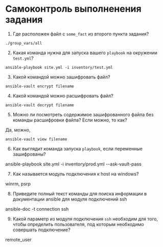 # Самоконтроль выполненения задания

1. Где расположен файл с `some_fact` из второго пункта задания?
```
./group_vars/all
```
2. Какая команда нужна для запуска вашего `playbook` на окружении `test.yml`?
```
ansible-playbook site.yml -i inventory/test.yml
```
3. Какой командой можно зашифровать файл?
```
ansible-vault encrypt filename
```
4. Какой командой можно расшифровать файл?
```
ansible-vault decrypt filename
```
5. Можно ли посмотреть содержимое зашифрованного файла без команды расшифровки файла? Если можно, то как?

Да, можно, 

```
ansible-vault view filename
```

6. Как выглядит команда запуска `playbook`, если переменные зашифрованы?

ansible-playbook site.yml -i inventory/prod.yml --ask-vault-pass

7. Как называется модуль подключения к host на windows?

winrm, psrp

8. Приведите полный текст команды для поиска информации в документации ansible для модуля подключений ssh


 ansible-doc -t connection ssh


9. Какой параметр из модуля подключения `ssh` необходим для того, чтобы определить пользователя, под которым необходимо совершать подключение?

remote_user
